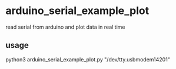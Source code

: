 # arduino_serial_example_plot
read serial from arduino and plot data in real time

## usage
python3 arduino_serial_example_plot.py "/dev/tty.usbmodem14201"
